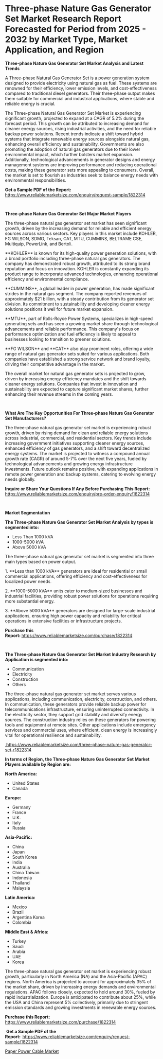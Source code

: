 <p><h1>Three-phase Nature Gas Generator Set Market Research Report Forecasted for Period from 2025 -  2032 by Market Type, Market Application, and Region</h1></p><p><strong>Three-phase Nature Gas Generator Set Market Analysis and Latest Trends</strong></p>
<p><p>A Three-phase Natural Gas Generator Set is a power generation system designed to provide electricity using natural gas as fuel. These systems are renowned for their efficiency, lower emission levels, and cost-effectiveness compared to traditional diesel generators. Their three-phase output makes them suitable for commercial and industrial applications, where stable and reliable energy is crucial.</p><p>The Three-phase Natural Gas Generator Set Market is experiencing significant growth, projected to expand at a CAGR of 5.2% during the forecast period. This growth can be attributed to increasing demand for cleaner energy sources, rising industrial activities, and the need for reliable backup power solutions. Recent trends indicate a shift toward hybrid systems that integrate renewable energy sources alongside natural gas, enhancing overall efficiency and sustainability. Governments are also promoting the adoption of natural gas generators due to their lower environmental impact, which further bolsters market expansion. Additionally, technological advancements in generator designs and energy management systems are improving performance and reducing operational costs, making these generator sets more appealing to consumers. Overall, the market is set to flourish as industries seek to balance energy needs with environmental responsibilities.</p></p>
<p><strong>Get a Sample PDF of the Report:&nbsp;</strong> <a href="https://www.reliablemarketsize.com/enquiry/request-sample/1822314?utm_campaign=2278&utm_medium=2&utm_source=Github&utm_content=ia&utm_term=14022025&utm_id=three-phase-nature-gas-generator-set">https://www.reliablemarketsize.com/enquiry/request-sample/1822314</a></p>
<p>&nbsp;</p>
<p><strong>Three-phase Nature Gas Generator Set Major Market Players</strong></p>
<p><p>The three-phase natural gas generator set market has seen significant growth, driven by the increasing demand for reliable and efficient energy sources across various sectors. Key players in this market include KOHLER, FG WILSON, SDMO, Teksan, CAT, MTU, CUMMINS, BELTRAME CSE, Multiquip, PowerLink, and Bertoli.</p><p>**KOHLER** is known for its high-quality power generation solutions, with a broad portfolio including three-phase natural gas generators. The company has demonstrated robust growth, attributed to its strong brand reputation and focus on innovation. KOHLER is constantly expanding its product range to incorporate advanced technologies, enhancing operational efficiency and environmental compliance.</p><p>**CUMMINS**, a global leader in power generation, has made significant strides in the natural gas segment. The company reported revenues of approximately $21 billion, with a steady contribution from its generator set division. Its commitment to sustainability and developing cleaner energy solutions positions it well for future market expansion.</p><p>**MTU**, part of Rolls-Royce Power Systems, specializes in high-speed generating sets and has seen a growing market share through technological advancements and reliable performance. This company's focus on performance optimization and fuel efficiency is likely to appeal to businesses looking to transition to greener solutions.</p><p>**FG WILSON** and **CAT** also play prominent roles, offering a wide range of natural gas generator sets suited for various applications. Both companies have established a strong service network and brand loyalty, driving their competitive advantage in the market.</p><p>The overall market for natural gas generator sets is projected to grow, driven by increasing energy efficiency mandates and the shift towards cleaner energy solutions. Companies that invest in innovation and sustainability are expected to capture significant market shares, further enhancing their revenue streams in the coming years.</p></p>
<p>&nbsp;</p>
<p><strong>What Are The Key Opportunities For Three-phase Nature Gas Generator Set Manufacturers?</strong></p>
<p><p>The three-phase natural gas generator set market is experiencing robust growth, driven by rising demand for clean and reliable energy solutions across industrial, commercial, and residential sectors. Key trends include increasing government initiatives supporting cleaner energy sources, enhanced efficiency of gas generators, and a shift toward decentralized energy systems. The market is projected to witness a compound annual growth rate (CAGR) of around 5-7% over the next five years, fueled by technological advancements and growing energy infrastructure investments. Future outlook remains positive, with expanding applications in remote power generation and backup systems, catering to evolving energy needs globally.</p></p>
<p><strong>Inquire or Share Your Questions If Any Before Purchasing This Report:</strong> <a href="https://www.reliablemarketsize.com/enquiry/pre-order-enquiry/1822314?utm_campaign=2278&utm_medium=2&utm_source=Github&utm_content=ia&utm_term=14022025&utm_id=three-phase-nature-gas-generator-set">https://www.reliablemarketsize.com/enquiry/pre-order-enquiry/1822314</a></p>
<p>&nbsp;</p>
<p><strong>Market Segmentation</strong></p>
<p><strong>The Three-phase Nature Gas Generator Set Market Analysis by types is segmented into:</strong></p>
<p><ul><li>Less Than 1000 kVA</li><li>1000-5000 kVA</li><li>Above 5000 kVA</li></ul></p>
<p><p>The three-phase natural gas generator set market is segmented into three main types based on power output. </p><p>1. **Less than 1000 kVA** generators are ideal for residential or small commercial applications, offering efficiency and cost-effectiveness for localized power needs. </p><p>2. **1000-5000 kVA** units cater to medium-sized businesses and industrial facilities, providing robust power solutions for operations requiring more substantial energy. </p><p>3. **Above 5000 kVA** generators are designed for large-scale industrial applications, ensuring high power capacity and reliability for critical operations in extensive facilities or infrastructure projects.</p></p>
<p><strong>Purchase this Report:&nbsp;</strong><a href="https://www.reliablemarketsize.com/purchase/1822314?utm_campaign=2278&utm_medium=2&utm_source=Github&utm_content=ia&utm_term=14022025&utm_id=three-phase-nature-gas-generator-set">https://www.reliablemarketsize.com/purchase/1822314</a></p>
<p>&nbsp;</p>
<p><strong>The Three-phase Nature Gas Generator Set Market Industry Research by Application is segmented into:</strong></p>
<p><ul><li>Communication</li><li>Electricity</li><li>Construction</li><li>Others</li></ul></p>
<p><p>The three-phase natural gas generator set market serves various applications, including communication, electricity, construction, and others. In communication, these generators provide reliable backup power for telecommunications infrastructure, ensuring uninterrupted connectivity. In the electricity sector, they support grid stability and diversify energy sources. The construction industry relies on these generators for powering tools and equipment at remote sites. Other applications include emergency services and commercial uses, where efficient, clean energy is increasingly vital for operational resilience and sustainability.</p></p>
<p><a href="https://www.reliablemarketsize.com/three-phase-nature-gas-generator-set-r1822314?utm_campaign=2278&utm_medium=2&utm_source=Github&utm_content=ia&utm_term=14022025&utm_id=three-phase-nature-gas-generator-set">&nbsp;https://www.reliablemarketsize.com/three-phase-nature-gas-generator-set-r1822314</a></p>
<p><strong>In terms of Region, the Three-phase Nature Gas Generator Set Market Players available by Region are:</strong></p>
<p>
    <p> <strong> North America: </strong>
        <ul>
            <li>United States</li>
            <li>Canada</li>
        </ul>
        </p> 
    <p> <strong> Europe: </strong>
        <ul>
            <li>Germany</li>
            <li>France</li>
            <li>U.K.</li>
            <li>Italy</li>
            <li>Russia</li>
        </ul>
        </p> 
    <p> <strong> Asia-Pacific: </strong>
        <ul>
            <li>China</li>
            <li>Japan</li>
            <li>South Korea</li>
            <li>India</li>
            <li>Australia</li>
            <li>China Taiwan</li>
            <li>Indonesia</li>
            <li>Thailand</li>
            <li>Malaysia</li>
        </ul>
        </p> 
    <p> <strong> Latin America: </strong>
        <ul>
            <li>Mexico</li>
            <li>Brazil</li>
            <li>Argentina Korea</li>
            <li>Colombia</li>
        </ul>
        </p> 
    <p> <strong> Middle East & Africa: </strong>
        <ul>
            <li>Turkey</li>
            <li>Saudi</li>
            <li>Arabia</li>
            <li>UAE</li>
            <li>Korea</li>
        </ul>
    </p>
    </p>
<p><p>The three-phase natural gas generator set market is experiencing robust growth, particularly in North America (NA) and the Asia-Pacific (APAC) regions. North America is projected to account for approximately 35% of the market share, driven by increasing energy demands and environmental regulations. APAC follows closely, expected to hold around 30%, fueled by rapid industrialization. Europe is anticipated to contribute about 25%, while the USA and China represent 5% collectively, primarily due to stringent emission standards and growing investments in renewable energy sources.</p></p>
<p><strong>Purchase this Report: </strong><a href="https://www.reliablemarketsize.com/purchase/1822314?utm_campaign=2278&utm_medium=2&utm_source=Github&utm_content=ia&utm_term=14022025&utm_id=three-phase-nature-gas-generator-set">https://www.reliablemarketsize.com/purchase/1822314</a></p>
<p>&nbsp;<strong>Get a Sample PDF of the Report:&nbsp;&nbsp;</strong><a href="https://www.reliablemarketsize.com/enquiry/request-sample/1822314?utm_campaign=2278&utm_medium=2&utm_source=Github&utm_content=ia&utm_term=14022025&utm_id=three-phase-nature-gas-generator-set">https://www.reliablemarketsize.com/enquiry/request-sample/1822314</a></p>
<p><strong></strong></p>
<p><p><a href="https://github.com/kbollin866/Market-Research-Report-List-1/blob/main/paper-power-cable-market.md?utm_campaign=2278&utm_medium=2&utm_source=Github&utm_content=ia&utm_term=14022025&utm_id=three-phase-nature-gas-generator-set">Paper Power Cable Market</a></p></p>